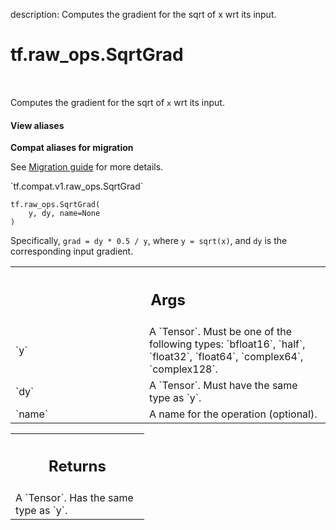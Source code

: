 description: Computes the gradient for the sqrt of x wrt its input.

<div itemscope itemtype="http://developers.google.com/ReferenceObject">
<meta itemprop="name" content="tf.raw_ops.SqrtGrad" />
<meta itemprop="path" content="Stable" />
</div>

# tf.raw_ops.SqrtGrad

<!-- Insert buttons and diff -->

<table class="tfo-notebook-buttons tfo-api nocontent" align="left">

</table>



Computes the gradient for the sqrt of `x` wrt its input.

<section class="expandable">
  <h4 class="showalways">View aliases</h4>
  <p>
<b>Compat aliases for migration</b>
<p>See
<a href="https://www.tensorflow.org/guide/migrate">Migration guide</a> for
more details.</p>
<p>`tf.compat.v1.raw_ops.SqrtGrad`</p>
</p>
</section>

<pre class="devsite-click-to-copy prettyprint lang-py tfo-signature-link">
<code>tf.raw_ops.SqrtGrad(
    y, dy, name=None
)
</code></pre>



<!-- Placeholder for "Used in" -->

Specifically, `grad = dy * 0.5 / y`, where `y = sqrt(x)`, and `dy`
is the corresponding input gradient.

<!-- Tabular view -->
 <table class="responsive fixed orange">
<colgroup><col width="214px"><col></colgroup>
<tr><th colspan="2"><h2 class="add-link">Args</h2></th></tr>

<tr>
<td>
`y`
</td>
<td>
A `Tensor`. Must be one of the following types: `bfloat16`, `half`, `float32`, `float64`, `complex64`, `complex128`.
</td>
</tr><tr>
<td>
`dy`
</td>
<td>
A `Tensor`. Must have the same type as `y`.
</td>
</tr><tr>
<td>
`name`
</td>
<td>
A name for the operation (optional).
</td>
</tr>
</table>



<!-- Tabular view -->
 <table class="responsive fixed orange">
<colgroup><col width="214px"><col></colgroup>
<tr><th colspan="2"><h2 class="add-link">Returns</h2></th></tr>
<tr class="alt">
<td colspan="2">
A `Tensor`. Has the same type as `y`.
</td>
</tr>

</table>

